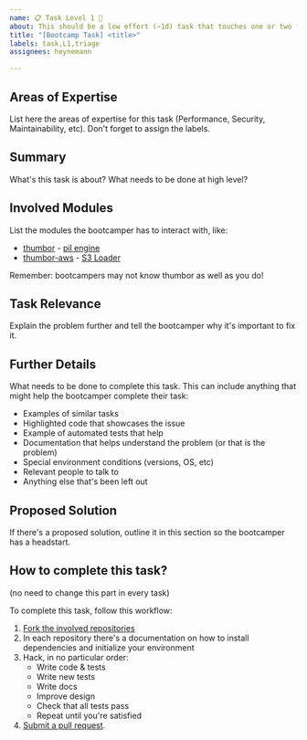 ```yaml
---
name: 📋 Task Level 1 👶
about: This should be a low effort (~1d) task that touches one or two files at most. These tasks help onboard new bootcampers and are key to the bootcamp program success.
title: "[Bootcamp Task] <title>"
labels: task,L1,triage
assignees: heynemann

---
```


## Areas of Expertise

List here the areas of expertise for this task (Performance, Security, Maintainability, etc). Don't forget to assign the labels.

## Summary

What's this task is about? What needs to be done at high level?

## Involved Modules

List the modules the bootcamper has to interact with, like:

* [thumbor](https://github.com/thumbor/thumbor/) - [pil engine](https://github.com/thumbor/thumbor/blob/master/thumbor/engines/pil.py)
* [thumbor-aws](https://github.com/thumbor/thumbor-aws/) - [S3 Loader](https://github.com/thumbor/thumbor-aws/blob/main/thumbor_aws/loader.py)

Remember: bootcampers may not know thumbor as well as you do!

## Task Relevance

Explain the problem further and tell the bootcamper why it's important to fix it.

## Further Details

What needs to be done to complete this task. This can include anything that might help the bootcamper complete their task:

* Examples of similar tasks
* Highlighted code that showcases the issue
* Example of automated tests that help
* Documentation that helps understand the problem (or that is the problem)
* Special environment conditions (versions, OS, etc)
* Relevant people to talk to
* Anything else that's been left out

## Proposed Solution

If there's a proposed solution, outline it in this section so the bootcamper has a headstart.

## How to complete this task?

(no need to change this part in every task)

To complete this task, follow this workflow:

1. [Fork the involved repositories](http://help.github.com/fork-a-repo/)
2. In each repository there's a documentation on how to install dependencies and initialize your environment
3. Hack, in no particular order:
    - Write code & tests
    - Write new tests
    - Write docs
    - Improve design
    - Check that all tests pass
    - Repeat until you're satisfied
4. [Submit a pull request](https://docs.github.com/en/github/collaborating-with-pull-requests/proposing-changes-to-your-work-with-pull-requests/creating-a-pull-request).
